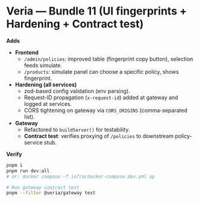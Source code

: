 # Veria — Bundle 11 (UI fingerprints + Hardening + Contract test)

**Adds**
- **Frontend**
  - `/admin/policies`: improved table (fingerprint copy button), selection feeds simulate.
  - `/products`: simulate panel can choose a specific policy, shows fingerprint.
- **Hardening (all services)**
  - zod-based config validation (env parsing).
  - Request-ID propagation (`x-request-id`) added at gateway and logged at services.
  - CORS tightening on gateway via `CORS_ORIGINS` (comma-separated list).
- **Gateway**
  - Refactored to `buildServer()` for testability.
  - **Contract test**: verifies proxying of `/policies` to downstream policy-service stub.

**Verify**
```bash
pnpm i
pnpm run dev:all
# or: docker compose -f infra/docker-compose.dev.yml up

# Run gateway contract test
pnpm --filter @veria/gateway test
```
